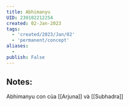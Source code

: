 ```yaml
---
title: Abhimanyu
UID: 230102212254
created: 02-Jan-2023
tags:
  - 'created/2023/Jan/02'
  - 'permanent/concept'
aliases:
  - 
publish: False
---
```

## Notes:
Abhimanyu con của [[Arjuna]] và [[Subhadra]]



